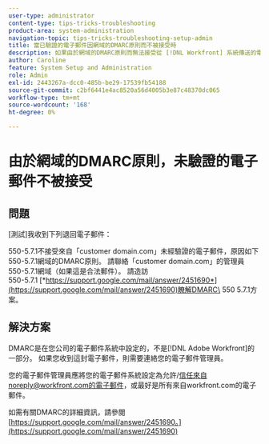 ```yaml
---
user-type: administrator
content-type: tips-tricks-troubleshooting
product-area: system-administration
navigation-topic: tips-tricks-troubleshooting-setup-admin
title: 當已驗證的電子郵件因網域的DMARC原則而不被接受時
description: 如果由於網域的DMARC原則而無法接受從 [!DNL Workfront] 系統傳送的電子郵件，您的電子郵件管理員可以設定您的電子郵件系統以允許來自workfront.com的所有電子郵件，以修正此問題。
author: Caroline
feature: System Setup and Administration
role: Admin
exl-id: 2443267a-dcc0-485b-be29-17539fb54188
source-git-commit: c2bf6441e4ac8520a56d4005b3e87c48370dc065
workflow-type: tm+mt
source-wordcount: '168'
ht-degree: 0%

---
```


# 由於網域的DMARC原則，未驗證的電子郵件不被接受

## 問題

[測試]我收到下列退回電子郵件：

550-5.7.1不接受來自「customer domain.com」未經驗證的電子郵件，原因如下\
550-5.7.1網域的DMARC原則。 請聯絡「customer domain.com」的管理員\
550-5.7.1網域（如果這是合法郵件）。 請造訪\
550-5.7.1 [*https://support.google.com/mail/answer/2451690*](https://support.google.com/mail/answer/2451690)瞭解DMARC\
550 5.7.1方案。

## 解決方案

DMARC是在您公司的電子郵件系統中設定的，不是[!DNL Adobe Workfront]的一部分。 如果您收到這封電子郵件，則需要連絡您的電子郵件管理員。

您的電子郵件管理員應將您的電子郵件系統設定為允許/信任來自noreply@workfront.com的電子郵件，或最好是所有來自workfront.com的電子郵件。

如需有關DMARC的詳細資訊，請參閱[https://support.google.com/mail/answer/2451690。](https://support.google.com/mail/answer/2451690)

